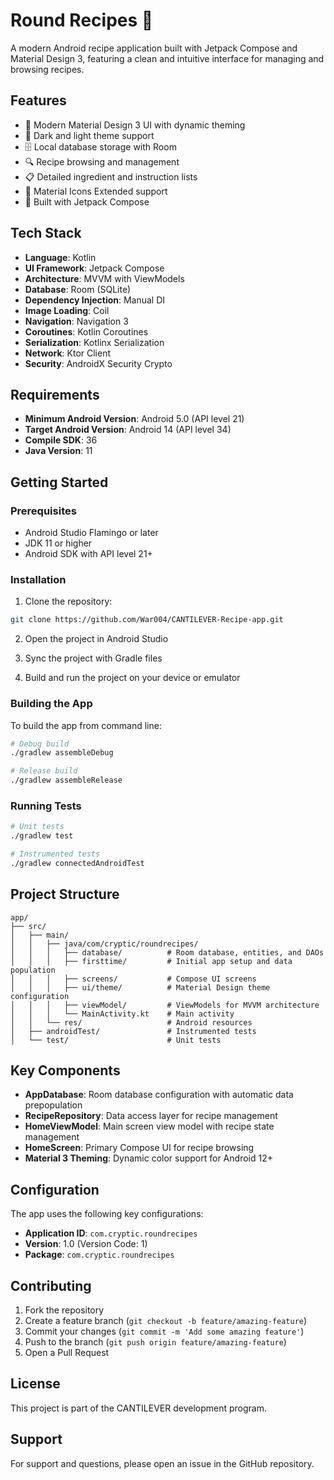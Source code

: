 # Round Recipes 🍳

A modern Android recipe application built with Jetpack Compose and Material Design 3, featuring a clean and intuitive interface for managing and browsing recipes.

## Features

- 📱 Modern Material Design 3 UI with dynamic theming
- 🌙 Dark and light theme support
- 🗄️ Local database storage with Room
- 🔍 Recipe browsing and management
- 📋 Detailed ingredient and instruction lists
- 🎨 Material Icons Extended support
- 🚀 Built with Jetpack Compose

## Tech Stack

- **Language**: Kotlin
- **UI Framework**: Jetpack Compose
- **Architecture**: MVVM with ViewModels
- **Database**: Room (SQLite)
- **Dependency Injection**: Manual DI
- **Image Loading**: Coil
- **Navigation**: Navigation 3
- **Coroutines**: Kotlin Coroutines
- **Serialization**: Kotlinx Serialization
- **Network**: Ktor Client
- **Security**: AndroidX Security Crypto

## Requirements

- **Minimum Android Version**: Android 5.0 (API level 21)
- **Target Android Version**: Android 14 (API level 34)
- **Compile SDK**: 36
- **Java Version**: 11

## Getting Started

### Prerequisites

- Android Studio Flamingo or later
- JDK 11 or higher
- Android SDK with API level 21+

### Installation

1. Clone the repository:
```bash
git clone https://github.com/War004/CANTILEVER-Recipe-app.git
```

2. Open the project in Android Studio

3. Sync the project with Gradle files

4. Build and run the project on your device or emulator

### Building the App

To build the app from command line:

```bash
# Debug build
./gradlew assembleDebug

# Release build
./gradlew assembleRelease
```

### Running Tests

```bash
# Unit tests
./gradlew test

# Instrumented tests
./gradlew connectedAndroidTest
```

## Project Structure

```
app/
├── src/
│   ├── main/
│   │   ├── java/com/cryptic/roundrecipes/
│   │   │   ├── database/          # Room database, entities, and DAOs
│   │   │   ├── firsttime/         # Initial app setup and data population
│   │   │   ├── screens/           # Compose UI screens
│   │   │   ├── ui/theme/          # Material Design theme configuration
│   │   │   ├── viewModel/         # ViewModels for MVVM architecture
│   │   │   └── MainActivity.kt    # Main activity
│   │   └── res/                   # Android resources
│   ├── androidTest/               # Instrumented tests
│   └── test/                      # Unit tests
```

## Key Components

- **AppDatabase**: Room database configuration with automatic data prepopulation
- **RecipeRepository**: Data access layer for recipe management
- **HomeViewModel**: Main screen view model with recipe state management
- **HomeScreen**: Primary Compose UI for recipe browsing
- **Material 3 Theming**: Dynamic color support for Android 12+

## Configuration

The app uses the following key configurations:

- **Application ID**: `com.cryptic.roundrecipes`
- **Version**: 1.0 (Version Code: 1)
- **Package**: `com.cryptic.roundrecipes`

## Contributing

1. Fork the repository
2. Create a feature branch (`git checkout -b feature/amazing-feature`)
3. Commit your changes (`git commit -m 'Add some amazing feature'`)
4. Push to the branch (`git push origin feature/amazing-feature`)
5. Open a Pull Request

## License

This project is part of the CANTILEVER development program.

## Support

For support and questions, please open an issue in the GitHub repository.
